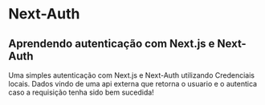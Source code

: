 # Next-Auth

## Aprendendo autenticação com Next.js e Next-Auth

Uma simples autenticação com Next.js e Next-Auth utilizando Credenciais locais. Dados vindo de uma api externa que retorna o usuario e o autentica caso a requisição tenha sido bem sucedida!

